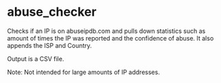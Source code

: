 # abuse_checker
Checks if an IP is on abuseipdb.com and pulls down statistics such as amount of times the IP was reported and the confidence of abuse. It also appends the ISP and Country. 

Output is a CSV file.

Note: Not intended for large amounts of IP addresses.
